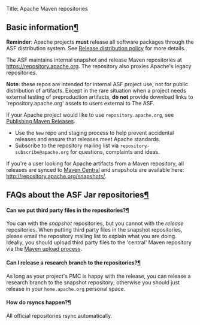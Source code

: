 Title: Apache Maven repositories

<h2 id="basic">Basic information<a class="headerlink" href="#basic" title="Permanent link">&para;</a></h2>

**Reminder**: Apache projects **must** release all software packages through the ASF distribution system. See [Release distribution policy](release-distribution.html) for more details.

The ASF maintains internal snapshot and release Maven repositories at <a href="https://repository.apache.org" target="_blank">https://repository.apache.org</a>. The repository also proxies Apache's legacy repositories. 

**Note**: these repos are intended for internal ASF project use, not for public distribution of artifacts. Except in the rare situation when a project needs external testing of preproduction artifacts, **do not** provide download links to 'repository.apache.org' assets to users external to The ASF.

If your Apache project would like to use `repository.apache.org`, see [Publishing Maven Releases](publishing-maven-artifacts.html).

  - Use the `New` repo and staging process to help prevent accidental releases and ensure that releases meet Apache standards.
  - Subscribe to the repository mailing list via `repository-subscribe@apache.org` for questions, complaints and ideas.

If you're a user looking for Apache artifacts from a Maven repository, all releases are synced to <a href="https://repo1.maven.org/maven2" target="_blank">Maven Central</a> and snapshots are available here:
<a href="https://repository.apache.org/snapshots/" target="_blank">http://repository.apache.org/snapshots/</a>.

<h2 id="faq">FAQs about the ASF Jar repositories<a class="headerlink" href="#faq" title="Permanent link">&para;</a></h2>

<h4 id="thirdparty">Can we put third party files in the repositories?<a class="headerlink" href="#thirdparty" title="Permanent link">&para;</a></h4>

You can with the <em>snapshot</em> repositories, but you cannot with the <em>release</em> repositories. When putting third party files in the snapshot repositories, please email the repository mailing list to explain what you are doing. Ideally, you should upload third party files to the 'central' Maven repository via the <a href="https://maven.apache.org/guides/mini/guide-central-repository-upload.html" target="_blank">Maven upload process</a>.

<h4 id="revolutioncode">Can I release a research branch to the repositories?<a class="headerlink" href="#revolutioncode" title="Permanent link">&para;</a></h4>

As long as your project's PMC is happy with the release, you can release a research branch to the snapshot repository; otherwise you should just release in your `home.apache.org` personal space.

<h4 id="rsyncs">How do rsyncs happen?<a class="headerlink" href="#rsyncs" title="Permanent link">&para;</a></h4>

All official repositories rsync automatically.
